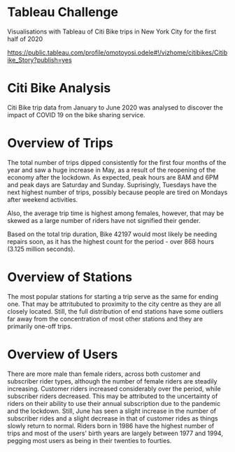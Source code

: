 # Tableau Challenge

Visualisations with Tableau of Citi Bike trips in New York City for the first half of 2020 

https://public.tableau.com/profile/omotoyosi.odele#!/vizhome/citibikes/Citibike_Story?publish=yes

# Citi Bike Analysis

Citi Bike trip data from January to June 2020 was analysed to discover the impact of COVID 19 on the bike sharing service. 

# Overview of Trips

The total number of trips dipped consistently for the first four months of the year and saw a huge increase in May, as a result of the reopening of the economy after the lockdown. As expected, peak hours are 8AM and 6PM and peak days are Saturday and Sunday. Suprisingly, Tuesdays have the next highest number of trips, possibly because people are tired on Mondays after weekend activities.

Also, the average trip time is highest among females, however, that may be skewed as a large number of riders have not signified their gender.

Based on the total trip duration, Bike 42197 would most likely be needing repairs soon, as it has the highest count for the period - over 868 hours (3.125 million seconds).

# Overview of Stations

The most popular stations for starting a trip serve as the same for ending one. That may be attritubuted to proximity to the city centre as they are all closely located. Still, the full distribution of end stations have some outliers far away from the concentration of most other stations and they are primarily one-off trips.

# Overview of Users

There are more male than female riders, across both customer and subscriber rider types, although the number of female riders are steadily increasing. Customer riders increased considerably over the period, while subscriber riders decreased. This may be attributed to the uncertainty of riders on their ability to use their annual subscription due to the pandemic and the lockdown. Still, June has seen a slight increase in the number of subscriber rides and a slight decrease in that of customer rides as things slowly return to normal. Riders born in 1986 have the highest number of trips and most of the users' birth years are largely between 1977 and 1994, pegging most users as being in their twenties to fourties.
